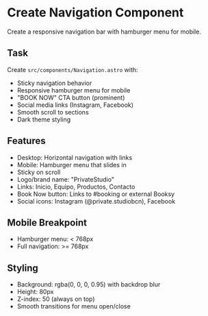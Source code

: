 # Create Navigation Component

Create a responsive navigation bar with hamburger menu for mobile.

## Task
Create `src/components/Navigation.astro` with:
- Sticky navigation behavior
- Responsive hamburger menu for mobile
- "BOOK NOW" CTA button (prominent)
- Social media links (Instagram, Facebook)
- Smooth scroll to sections
- Dark theme styling

## Features
- Desktop: Horizontal navigation with links
- Mobile: Hamburger menu that slides in
- Sticky on scroll
- Logo/brand name: "PrivateStudio"
- Links: Inicio, Equipo, Productos, Contacto
- Book Now button: Links to #booking or external Booksy
- Social icons: Instagram (@private.studiobcn), Facebook

## Mobile Breakpoint
- Hamburger menu: < 768px
- Full navigation: >= 768px

## Styling
- Background: rgba(0, 0, 0, 0.95) with backdrop blur
- Height: 80px
- Z-index: 50 (always on top)
- Smooth transitions for menu open/close
